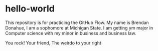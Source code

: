 # hello-world
This repository is for practicing the GitHub Flow.
My name is Brendan Donahue, I am a sophomore at Michigan State. I am getting ym major in Computer science with my minor in business and business law.

You rock!
Your friend,
The weirdo to your right
